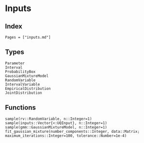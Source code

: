 # Inputs

## Index

```@index
Pages = ["inputs.md"]
```

## Types

```@docs
Parameter
Interval
ProbabilityBox
GaussianMixtureModel
RandomVariable
IntervalVariable
EmpiricalDistribution
JointDistribution
```

## Functions

```@docs
sample(rv::RandomVariable, n::Integer=1)
sample(inputs::Vector{<:UQInput}, n::Integer=1)
sample(gmm::GaussianMixtureModel, n::Integer=1)
fit_gaussian_mixture(number_components::Integer, data::Matrix; maximum_iterations::Integer=100, tolerance::Number=1e-4)
```

